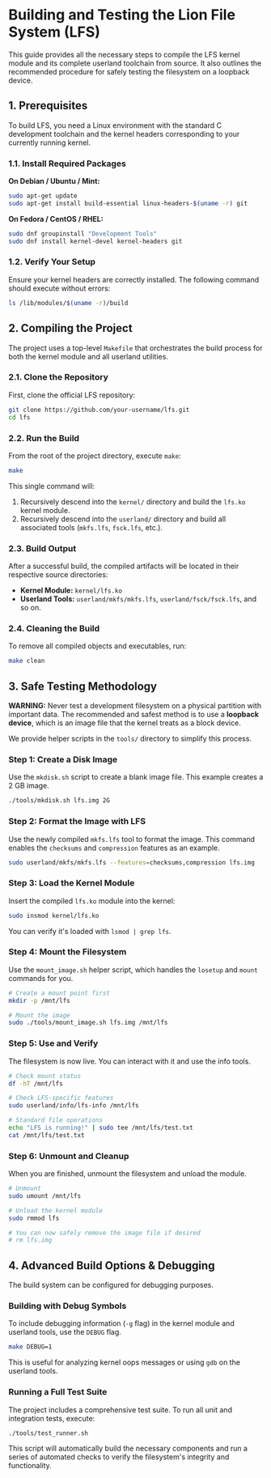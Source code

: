 # Building and Testing the Lion File System (LFS)

This guide provides all the necessary steps to compile the LFS kernel module and its complete userland toolchain from source. It also outlines the recommended procedure for safely testing the filesystem on a loopback device.

## 1. Prerequisites

To build LFS, you need a Linux environment with the standard C development toolchain and the kernel headers corresponding to your currently running kernel.

### 1.1. Install Required Packages

**On Debian / Ubuntu / Mint:**
```bash
sudo apt-get update
sudo apt-get install build-essential linux-headers-$(uname -r) git
```

**On Fedora / CentOS / RHEL:**
```bash
sudo dnf groupinstall "Development Tools"
sudo dnf install kernel-devel kernel-headers git
```

### 1.2. Verify Your Setup
Ensure your kernel headers are correctly installed. The following command should execute without errors:
```bash
ls /lib/modules/$(uname -r)/build
```

## 2. Compiling the Project

The project uses a top-level `Makefile` that orchestrates the build process for both the kernel module and all userland utilities.

### 2.1. Clone the Repository
First, clone the official LFS repository:
```bash
git clone https://github.com/your-username/lfs.git
cd lfs
```

### 2.2. Run the Build
From the root of the project directory, execute `make`:
```bash
make
```

This single command will:
1.  Recursively descend into the `kernel/` directory and build the `lfs.ko` kernel module.
2.  Recursively descend into the `userland/` directory and build all associated tools (`mkfs.lfs`, `fsck.lfs`, etc.).

### 2.3. Build Output
After a successful build, the compiled artifacts will be located in their respective source directories:
*   **Kernel Module:** `kernel/lfs.ko`
*   **Userland Tools:** `userland/mkfs/mkfs.lfs`, `userland/fsck/fsck.lfs`, and so on.

### 2.4. Cleaning the Build
To remove all compiled objects and executables, run:
```bash
make clean
```

## 3. Safe Testing Methodology

**WARNING:** Never test a development filesystem on a physical partition with important data. The recommended and safest method is to use a **loopback device**, which is an image file that the kernel treats as a block device.

We provide helper scripts in the `tools/` directory to simplify this process.

### Step 1: Create a Disk Image
Use the `mkdisk.sh` script to create a blank image file. This example creates a 2 GB image.
```bash
./tools/mkdisk.sh lfs.img 2G
```

### Step 2: Format the Image with LFS
Use the newly compiled `mkfs.lfs` tool to format the image. This command enables the `checksums` and `compression` features as an example.
```bash
sudo userland/mkfs/mkfs.lfs --features=checksums,compression lfs.img
```

### Step 3: Load the Kernel Module
Insert the compiled `lfs.ko` module into the kernel:
```bash
sudo insmod kernel/lfs.ko
```
You can verify it's loaded with `lsmod | grep lfs`.

### Step 4: Mount the Filesystem
Use the `mount_image.sh` helper script, which handles the `losetup` and `mount` commands for you.
```bash
# Create a mount point first
mkdir -p /mnt/lfs

# Mount the image
sudo ./tools/mount_image.sh lfs.img /mnt/lfs
```

### Step 5: Use and Verify
The filesystem is now live. You can interact with it and use the info tools.
```bash
# Check mount status
df -hT /mnt/lfs

# Check LFS-specific features
sudo userland/info/lfs-info /mnt/lfs

# Standard file operations
echo "LFS is running!" | sudo tee /mnt/lfs/test.txt
cat /mnt/lfs/test.txt
```

### Step 6: Unmount and Cleanup
When you are finished, unmount the filesystem and unload the module.
```bash
# Unmount
sudo umount /mnt/lfs

# Unload the kernel module
sudo rmmod lfs

# You can now safely remove the image file if desired
# rm lfs.img
```

## 4. Advanced Build Options & Debugging

The build system can be configured for debugging purposes.

### Building with Debug Symbols
To include debugging information (`-g` flag) in the kernel module and userland tools, use the `DEBUG` flag.
```bash
make DEBUG=1
```
This is useful for analyzing kernel oops messages or using `gdb` on the userland tools.

### Running a Full Test Suite
The project includes a comprehensive test suite. To run all unit and integration tests, execute:
```bash
./tools/test_runner.sh
```
This script will automatically build the necessary components and run a series of automated checks to verify the filesystem's integrity and functionality.